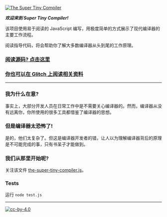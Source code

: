 [![The Super Tiny Compiler](https://cloud.githubusercontent.com/assets/952783/21579290/5755288a-cf75-11e6-90e0-029529a44a38.png)](the-super-tiny-compiler.js)

**_欢迎来到 Super Tiny Compiler!_**

该项目使用易于阅读的 JavaScript 编写，用极度简单的方式展示了现代编译器的主要工作流程。

阅读指导代码，将会帮助你了解大多数编译器从头到尾的工作原理。

### [阅读源码? 点击这里](the-super-tiny-compiler.js)

### [你也可以在 Glitch 上阅读相关资料](https://the-super-tiny-compiler.glitch.me/)

---

### 我为什么在意?

事实上，大部分开发人员在日常工作中是不需要关心编译器的。然而，编译器从没有远离你，你所使用的很多工具都借鉴了编译器的思想。

### 但是编译器太恐怖了!

是的，他们太复杂了。但这是编译器开发者的错，让人以为理解编译器背后的原理是不可能完成的事，只有书呆子才能做到。

### 我们从那里开始呢?

关注该文件 [the-super-tiny-compiler.js](the-super-tiny-compiler.js)。

### Tests

运行 `node test.js`

---

[![cc-by-4.0](https://licensebuttons.net/l/by/4.0/80x15.png)](http://creativecommons.org/licenses/by/4.0/)
